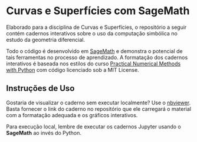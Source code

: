 # Curvas e Superfícies com SageMath

Elaborado para a disciplina de Curvas e Superfícies, o repositório a seguir contém cadernos interativos sobre o uso da computação simbólica no estudo da geometria diferencial. 

Todo o código é desenvolvido em [SageMath](https://www.sagemath.org/) e demonstra o potencial de tais ferramentas no processo de aprendizado. A formatação dos cadernos interativos é baseada nos estilos do curso [Practical Numerical Methods with Python](https://github.com/numerical-mooc/numerical-mooc) com código licenciado sob a MIT License.

## Instruções de Uso

Gostaria de visualizar o caderno sem executar localmente? Use o [nbviewer](https://nbviewer.jupyter.org/). Basta fornecer o link do caderno no repositório que ele carregará o material com a formatação adequada e os gráficos interativos.

Para execução local, lembre de executar os cadernos Jupyter usando o **SageMath** ao invés do Python. 